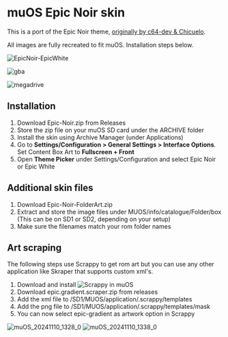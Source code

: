 # muOS Epic Noir skin

This is a port of the Epic Noir theme, [originally by c64-dev & Chicuelo](https://github.com/c64-dev/es-theme-epicnoir).

All images are fully recreated to fit muOS. Installation steps below.

![EpicNoir-EpicWhite](https://github.com/user-attachments/assets/d5143325-d1ca-40e0-ad94-e41d59ccb657)

![gba](https://github.com/user-attachments/assets/f3a3f21a-b351-4dcb-80a8-fbbaed7b5bcf)

![megadrive](https://github.com/user-attachments/assets/3208bff0-fdd9-40b9-8d48-bed8583b7b05)


## Installation

1. Download Epic-Noir.zip from Releases
2. Store the zip file on your muOS SD card under the ARCHIVE folder
3. Install the skin using Archive Manager (under Applications)
4. Go to **Settings/Configuration > General Settings > Interface Options**. Set Content Box Art to **Fullscreen + Front**
5. Open **Theme Picker** under Settings/Configuration and select Epic Noir or Epic White

## Additional skin files

1. Download Epic-Noir-FolderArt.zip
2. Extract and store the image files under MUOS/info/catalogue/Folder/box (This can be on SD1 or SD2, depending on your setup)
3. Make sure the filenames match your rom folder names

## Art scraping

The following steps use Scrappy to get rom art but you can use any other application like Skraper that supports custom xml's.

1. Download and install ![Scrappy](https://github.com/gabrielfvale/scrappy/releases) in muOS
2. Download epic.gradient.scraper.zip from releases
3. Add the xml file to /SD1/MUOS/application/.scrappy/templates
4. Add the png file to /SD1/MUOS/application/.scrappy/templates/mask
5. You can now select epic-gradient as artwork option in Scrappy

![muOS_20241110_1328_0](https://github.com/user-attachments/assets/a5da05a1-e14c-45aa-aca5-e67e0433d43f)
![muOS_20241110_1338_0](https://github.com/user-attachments/assets/e9fcfff4-5c9d-4cf7-aff0-9a130302e337)

